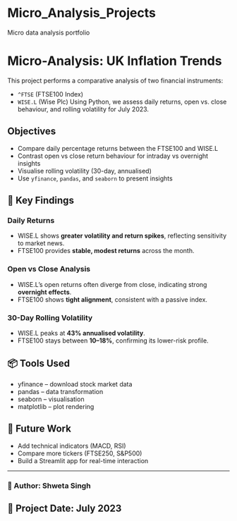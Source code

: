 # Micro_Analysis_Projects
Micro data analysis portfolio 
# Micro-Analysis: UK Inflation Trends
This project performs a comparative analysis of two financial instruments:
- `^FTSE` (FTSE100 Index)
- `WISE.L` (Wise Plc)
Using Python, we assess daily returns, open vs. close behaviour, and rolling volatility for July 2023.
## Objectives

- Compare daily percentage returns between the FTSE100 and WISE.L
- Contrast open vs close return behaviour for intraday vs overnight insights
- Visualise rolling volatility (30-day, annualised)
- Use `yfinance`, `pandas`, and `seaborn` to present insights

## 🔬 Key Findings
### Daily Returns
- WISE.L shows **greater volatility and return spikes**, reflecting sensitivity to market news.
- FTSE100 provides **stable, modest returns** across the month.

### Open vs Close Analysis
- WISE.L’s open returns often diverge from close, indicating strong **overnight effects**.
- FTSE100 shows **tight alignment**, consistent with a passive index.

### 30-Day Rolling Volatility
- WISE.L peaks at **43% annualised volatility**.
- FTSE100 stays between **10–18%**, confirming its lower-risk profile.
## 📦 Tools Used
- yfinance – download stock market data
- pandas – data transformation
- seaborn – visualisation
- matplotlib – plot rendering
## 🔄 Future Work
- Add technical indicators (MACD, RSI)
- Compare more tickers (FTSE250, S&P500)
- Build a Streamlit app for real-time interaction

---

### 👤 Author: Shweta Singh
📅 Project Date: July 2023  
----------------------------------------------------------------------------------------------------------------------

